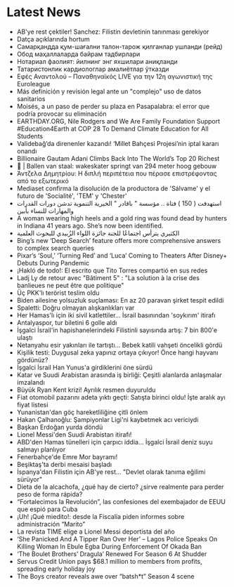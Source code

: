 # Latest News
-  AB'ye rest çektiler! Sanchez: Filistin devletinin tanınması gerekiyor
-  Datça açıklarında hortum
-  Самарқандда қум-шағални талон-тарож қилганлар ушланди (рейд)
-  Обод маҳаллаларда байрам тадбирлари
-  Нотариал фаолият: йилнинг энг яхшилари аниқланди
-  Татаристонлик кардиологлар амалиётлар ўтказди
-  Εφές Αναντολού – Παναθηναϊκός LIVE για την 12η αγωνιστική της Euroleague
-  Más definición y revisión legal ante un "complejo" uso de datos sanitarios
-  Moisés, a un paso de perder su plaza en Pasapalabra: el error que podría provocar su eliminación
-  EARTHDAY.ORG, Nile Rodgers and We Are Family Foundation Support #Education4Earth at COP 28 To Demand Climate Education for All Students
-  Validebağ’da direnenler kazandı! ‘Millet Bahçesi Projesi’nin iptal kararı onandı
-  Billionaire Gautam Adani Climbs Back Into The World’s Top 20 Richest
-  🎥​ | Ballen van staal: wakeskater springt van 294 meter hoog gebouw
-  Άντζελα Δημητρίου: Η διπλή περιπέτεια που πέρασε επιστρέφοντας από το εξωτερικό
-  Mediaset confirma la disolución de la productora de 'Sálvame' y el futuro de 'Socialité', 'TEM' y 'Chester'
-  استهدفت ( 150 ) فتاة .. مؤسسة " باقادر " الخيرية التنموية تدشن دورات القدرات والمهارات للنساء بأبين
-  A woman wearing high heels and a gold ring was found dead by hunters in Indiana 41 years ago. She’s now been identified.
-  الكثيري يترأس اجتماعًا للجنة جائزة اللواء الزُبيدي للبحوث العلمية
-  Bing’s new ‘Deep Search’ feature offers more comprehensive answers to complex search queries
-  Pixar’s ‘Soul,’ ‘Turning Red’ and ‘Luca’ Coming to Theaters After Disney+ Debuts During Pandemic
-  ¡Hakló de todo!: El escrito que Tito Torres compartió en sus redes
-  Ladj Ly de retour avec "Bâtiment 5" : "La solution à la crise des banlieues ne peut être que politique"
-  Üç PKK'lı terörist teslim oldu
-  Biden ailesine yolsuzluk suçlaması: En az 20 paravan şirket tespit edildi
-  Spaletti: Doğru olmayan alışkanlıkları var
-  Her Hamas'lı için iki sivil katlettiler... İsrail basınından 'soykırım' itirafı
-  Antalyaspor, tur biletini 6 golle aldı
-  İşgalci İsrail'in hapishanelerindeki Filistinli sayısında artış: 7 bin 800'e ulaştı
-  Netanyahu esir yakınları ile tartıştı... Bebek katili vahşeti öncelikli gördü
-  Kişilik testi: Duygusal zeka yapınız ortaya çıkıyor! Önce hangi hayvanı gördünüz?
-  İşgalci İsrail Han Yunus'a girdiklerini öne sürdü
-  Katar ve Suudi Arabistan arasında iş birliği: Çeşitli alanlarda anlaşmalar imzalandı
-  Büyük Ryan Kent krizi! Ayrılık resmen duyuruldu
-  Fiat otomobil pazarını adeta yıktı geçti: Satışta birinci oldu! İşte aralık ayı fiyat listesi
-  Yunanistan'dan göç hareketliliğine çitli önlem
-  Hakan Çalhanoğlu: Şampiyonlar Ligi'ni kaybetmek acı vericiydi
-  Başkan Erdoğan yurda döndü
-  Lionel Messi'den Suudi Arabistan itirafı!
-  ABD'den Hamas tünelleri için çarpıcı iddia... İşgalci İsrail deniz suyu salmayı planlıyor
-  Fenerbahçe'de Emre Mor bayramı!
-  Beşiktaş'ta derbi mesaisi başladı
-  İspanya'dan Filistin için AB'ye rest... "Devlet olarak tanıma eğilimi sürüyor"
-  Dieta de la alcachofa, ¿qué hay de cierto? ¿sirve realmente para perder peso de forma rápida?
-  “Fortalecimos la Revolución”, las confesiones del exembajador de EEUU que espió para Cuba
-  ¡Uh! ¡Qué miedito!: desde la Fiscalía piden informes sobre administración “Marito”
-  La revista TIME elige a Lionel Messi deportista del año
-  ‘She Panicked And A Tipper Ran Over Her’ – Lagos Police Speaks On Killing Woman In Ebule Egba During Enforcement Of Okada Ban
-  ‘The Boulet Brothers’ Dragula’ Renewed For Season 6 At Shudder
-  Servus Credit Union pays $68.1 million to members from profits, spreading early holiday joy
-  The Boys creator reveals awe over “batsh*t” Season 4 scene
